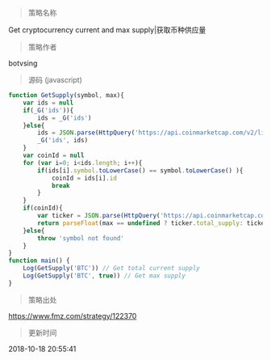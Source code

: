 
> 策略名称

Get cryptocurrency current and max supply|获取币种供应量

> 策略作者

botvsing





> 源码 (javascript)

``` javascript
function GetSupply(symbol, max){
    var ids = null
    if(_G('ids')){
        ids = _G('ids')
    }else{
        ids = JSON.parse(HttpQuery('https://api.coinmarketcap.com/v2/listings/')).data
        _G('ids', ids)
    }
    var coinId = null
    for (var i=0; i<ids.length; i++){
        if(ids[i].symbol.toLowerCase() == symbol.toLowerCase() ){
            coinId = ids[i].id
            break
        }
    }
    if(coinId){
        var ticker = JSON.parse(HttpQuery('https://api.coinmarketcap.com/v2/ticker/'+ coinId + '/')).data
        return parseFloat(max == undefined ? ticker.total_supply: ticker.max_supply)
    }else{
        throw 'symbol not found'
    }
}
function main() {
    Log(GetSupply('BTC')) // Get total current supply
    Log(GetSupply('BTC', true)) // Get max supply
}
```

> 策略出处

https://www.fmz.com/strategy/122370

> 更新时间

2018-10-18 20:55:41
